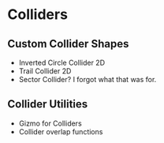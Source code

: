 # Colliders

## Custom Collider Shapes
- Inverted Circle Collider 2D
- Trail Collider 2D
- Sector Collider? I forgot what that was for. 

## Collider Utilities
- Gizmo for Colliders
- Collider overlap functions
